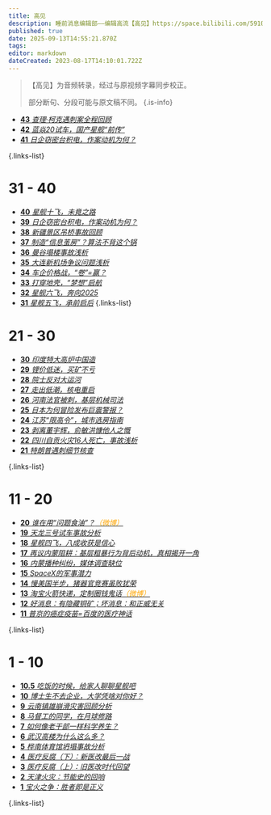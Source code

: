 ```yaml
---
title: 高见
description: 睡前消息编辑部——编辑高流【高见】https://space.bilibili.com/59104725
published: true
date: 2025-09-13T14:55:21.870Z
tags: 
editor: markdown
dateCreated: 2023-08-17T14:10:01.722Z
---
```


> 【高见】为音频转录，经过与原视频字幕同步校正。
> 
> 部分断句、分段可能与原文稿不同。
{.is-info}

<!--

# 91 - 100

- [**100** **](./opinion/100.md)
- [**99** **](./opinion/99.md)
- [**98** **](./opinion/98.md)
- [**97** **](./opinion/97.md)
- [**96** **](./opinion/96.md)
- [**95** **](./opinion/95.md)
- [**94** **](./opinion/94.md)
- [**93** **](./opinion/93.md)
- [**92** **](./opinion/92.md)
- [**91** **](./opinion/91.md)

{.links-list}

# 81 - 90

- [**90** **](./opinion/90.md)
- [**89** **](./opinion/89.md)
- [**88** **](./opinion/88.md)
- [**87** **](./opinion/87.md)
- [**86** **](./opinion/86.md)
- [**85** **](./opinion/85.md)
- [**84** **](./opinion/84.md)
- [**83** **](./opinion/83.md)
- [**82** **](./opinion/82.md)
- [**81** **](./opinion/81.md)

{.links-list}

# 71 - 80

- [**80** **](./opinion/80.md)
- [**79** **](./opinion/79.md)
- [**78** **](./opinion/78.md)
- [**77** **](./opinion/77.md)
- [**76** **](./opinion/76.md)
- [**75** **](./opinion/75.md)
- [**74** **](./opinion/74.md)
- [**73** **](./opinion/73.md)
- [**72** **](./opinion/72.md)
- [**71** **](./opinion/71.md)

{.links-list}

# 61 - 70

- [**70** **](./opinion/70.md)
- [**69** **](./opinion/69.md)
- [**68** **](./opinion/68.md)
- [**67** **](./opinion/67.md)
- [**66** **](./opinion/66.md)
- [**65** **](./opinion/65.md)
- [**64** **](./opinion/64.md)
- [**63** **](./opinion/63.md)
- [**62** **](./opinion/62.md)
- [**61** **](./opinion/61.md)

{.links-list}

# 51 - 60

- [**60** **](./opinion/60.md)
- [**59** **](./opinion/59.md)
- [**58** **](./opinion/58.md)
- [**57** **](./opinion/57.md)
- [**56** **](./opinion/56.md)
- [**55** **](./opinion/55.md)
- [**54** **](./opinion/54.md)
- [**53** **](./opinion/53.md)
- [**52** **](./opinion/52.md)
- [**51** **](./opinion/51.md)

{.links-list}

# 41 - 50

- [**50** **](./opinion/50.md)
- [**49** **](./opinion/49.md)
- [**48** **](./opinion/48.md)
- [**47** **](./opinion/47.md)
- [**46** **](./opinion/46.md)
- [**45** **](./opinion/45.md)
- [**44** **](./opinion/44.md)-->
- [**43** *查理·柯克遇刺案全程回顾*](./opinion/43.md)
- [**42** *蓝焱20试车，国产星舰“前传”*](./opinion/42.md)
- [**41** *日企窃密台积电，作案动机为何？*](./opinion/41.md)

{.links-list}

# 31 - 40

- [**40** *星舰十飞，未竟之路*](./opinion/40.md)
- [**39** *日企窃密台积电，作案动机为何？*](./opinion/39.md)
- [**38** *新疆景区吊桥事故回顾*](./opinion/38.md)
- [**37** *制造“信息茧房”？算法不背这个锅*](./opinion/37.md)
- [**36** *曼谷塌楼事故浅析*](./opinion/36.md)
- [**35** *大连新机场争议问题浅析*](./opinion/35.md)
- [**34** *车企价格战，“卷”=赢？*](./opinion/34.md)
- [**33** *打穿地壳，“梦想”启航*](./opinion/33.md)
- [**32** *星舰六飞，奔向2025*](./opinion/32.md)
- [**31** *星舰五飞，承前启后*](./opinion/31.md)
{.links-list}

# 21 - 30

- [**30** *印度特大高炉中国造*](./opinion/30.md)
- [**29** *锂价低迷，买矿不亏*](./opinion/29.md)
- [**28** *院士反对大运河*](./opinion/28.md)
- [**27** *走出低潮，核电重启*](./opinion/27.md)
- [**26** *河南法官被刺，基层机械司法*](./opinion/26.md)
- [**25** *日本为何冒险发布巨震警报？*](./opinion/25.md)
- [**24** *江苏“限高令”，城市选房指南*](./opinion/24.md)
- [**23** *剥离董宇辉，俞敏洪慷他人之慨*](./opinion/23.md)
- [**22** *四川自贡火灾16人死亡，事故浅析*](./opinion/22.md)
- [**21** *特朗普遇刺细节核查*](./opinion/21.md)

{.links-list}

# 11 - 20

- [**20** *谁在用“问题食油”？<font color="orange">（微博）</font>*](./opinion/20.md)
- [**19** *天龙三号试车事故分析*](./opinion/19.md)
- [**18** *星舰四飞，八成收获是信心*](./opinion/18.md)
- [**17** *再议内蒙阻耕：基层粗暴行为背后动机，真相揭开一角*](./opinion/17.md)
- [**16** *内蒙播种纠纷，媒体调查缺位*](./opinion/16.md)
- [**15** *SpaceX的军事潜力*](./opinion/15.md)
- [**14** *慢美国半步，猪器官竞赛虽败犹荣*](./opinion/14.md)
- [**13** *淘宝火箭快递，定制圈钱鬼话<font color="orange">（微博）</font>*](./opinion/13.md)
- [**12** *好消息：有隐藏铜矿；坏消息：和正威无关*](./opinion/12.md)
- [**11** *普京的癌症疫苗=百度的医疗神话*](./opinion/11.md)

{.links-list}

# 1 - 10

- [**10.5** *吃饭的时候，给家人聊聊星舰吧*](./opinion/10-1.md)
- [**10** *博士生不去企业，大学凭啥对你好？*](./opinion/10.md)
- [**9** *云南镇雄崩滑灾害回顾分析*](./opinion/9.md)
- [**8** *马督工的同学，在月球修路*](./opinion/8.md)
- [**7** *如何像老干部一样科学养生？*](./opinion/7.md)
- [**6** *武汉高楼为什么这么多？*](./opinion/6.md)
- [**5** *桦南体育馆坍塌事故分析*](./opinion/5.md)
- [**4** *医疗反腐（下）：新医改最后一战*](./opinion/4.md)
- [**3** *医疗反腐（上）：旧医改时代回望*](./opinion/3.md)
- [**2** *天津火灾：节能史的回响*](./opinion/2.md)
- [**1** *宝火之争：胜者即是正义*](./opinion/1.md)

{.links-list}
